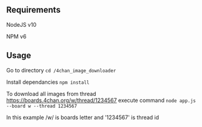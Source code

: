 ## Requirements

NodeJS v10

NPM v6

## Usage

Go to directory `cd /4chan_image_downloader`

Install dependancies `npm install`

To download all images from thread https://boards.4chan.org/w/thread/1234567 execute command `node app.js --board w --thread 1234567`

In this example /w/ is boards letter and '1234567' is thread id

